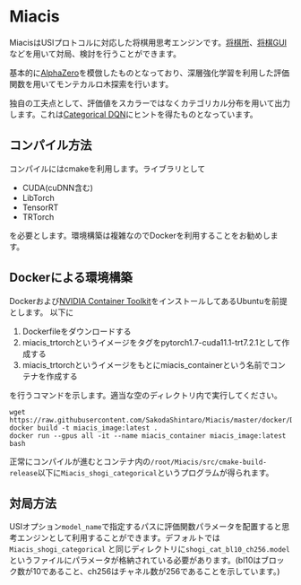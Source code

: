 # Miacis

MiacisはUSIプロトコルに対応した将棋用思考エンジンです。[将棋所](http://shogidokoro.starfree.jp/)、[将棋GUI](http://shogigui.siganus.com/)などを用いて対局、検討を行うことができます。

基本的に[AlphaZero](https://arxiv.org/abs/1712.01815)を模倣したものとなっており、深層強化学習を利用した評価関数を用いてモンテカルロ木探索を行います。

独自の工夫点として、評価値をスカラーではなくカテゴリカル分布を用いて出力します。これは[Categorical DQN](https://arxiv.org/abs/1707.06887)にヒントを得たものとなっています。

## コンパイル方法

コンパイルにはcmakeを利用します。ライブラリとして

* CUDA(cuDNN含む)
* LibTorch
* TensorRT
* TRTorch

を必要とします。環境構築は複雑なのでDockerを利用することをお勧めします。

## Dockerによる環境構築

Dockerおよび[NVIDIA Container Toolkit](https://docs.nvidia.com/datacenter/cloud-native/container-toolkit/install-guide.html#docker)をインストールしてあるUbuntuを前提とします。
以下に

1. Dockerfileをダウンロードする
2. miacis_trtorchというイメージをタグをpytorch1.7-cuda11.1-trt7.2.1として作成する
3. miacis_trtorchというイメージをもとにmiacis_containerという名前でコンテナを作成する

を行うコマンドを示します。適当な空のディレクトリ内で実行してください。

```shell
wget https://raw.githubusercontent.com/SakodaShintaro/Miacis/master/docker/Dockerfile
docker build -t miacis_image:latest .
docker run --gpus all -it --name miacis_container miacis_image:latest bash
```

正常にコンパイルが進むとコンテナ内の```/root/Miacis/src/cmake-build-release```以下に```Miacis_shogi_categorical```というプログラムが得られます。

## 対局方法

USIオプション```model_name```で指定するパスに評価関数パラメータを配置すると思考エンジンとして利用することができます。デフォルトでは```Miacis_shogi_categorical```
と同じディレクトリに```shogi_cat_bl10_ch256.model```というファイルにパラメータが格納されている必要があります。(bl10はブロック数が10であること、ch256はチャネル数が256であることを示しています。)